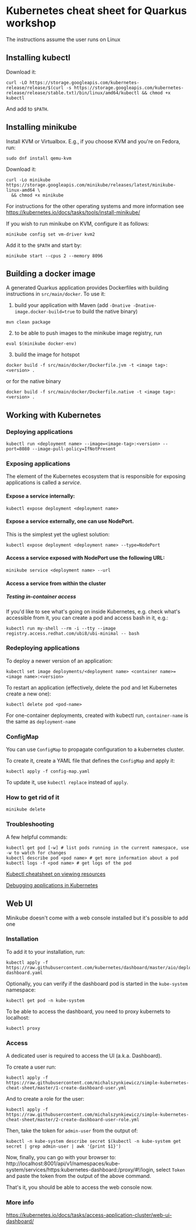 # Kubernetes cheat sheet for Quarkus workshop
The instructions assume the user runs on Linux


## Installing kubectl

Download it:
```
curl -LO https://storage.googleapis.com/kubernetes-release/release/$(curl -s https://storage.googleapis.com/kubernetes-release/release/stable.txt)/bin/linux/amd64/kubectl && chmod +x kubectl
```

And add to `$PATH`.

## Installing minikube

Install KVM or Virtualbox.
E.g., if you choose KVM and you're on Fedora, run:
```
sudo dnf install qemu-kvm
```

Download it:
```
curl -Lo minikube https://storage.googleapis.com/minikube/releases/latest/minikube-linux-amd64 \
  && chmod +x minikube
```

For instructions for the other operating systems and more information see https://kubernetes.io/docs/tasks/tools/install-minikube/

If you wish to run minikube on KVM, configure it as follows:
```
minikube config set vm-driver kvm2
```

Add it to the `$PATH` and start by:
```
minikube start --cpus 2 --memory 8096
```

## Building a docker image
A generated Quarkus application provides Dockerfiles with building instructions in `src/main/docker`.
To use it:
1. build your application with Maven (add `-Dnative -Dnative-image.docker-build=true` to build the native binary)
```
mvn clean package
```
2. to be able to push images to the minikube image registry, run
```
eval $(minikube docker-env)
```
3. build the image for hotspot
```
docker build -f src/main/docker/Dockerfile.jvm -t <image tag>:<version> .
```
or for the native binary
```
docker build -f src/main/docker/Dockerfile.native -t <image tag>:<version> .
```

## Working with Kubernetes

### Deploying applications
```
kubectl run <deployment name> --image=<image-tag>:<version> --port=8080 --image-pull-policy=IfNotPresent
```

### Exposing applications
The element of the Kubernetes ecosystem that is responsible for exposing applications is called a *service*.

#### Expose a service internally:
```
kubectl expose deployment <deployment name>
```

#### Expose a service externally, one can use NodePort.
This is the simplest yet the ugliest solution:
```
kubectl expose deployment <deployment name> --type=NodePort
```

#### Access a service exposed with NodePort use the following URL:
```
minikube service <deployment name> --url
```

#### Access a service from within the cluster


##### Testing in-container access
If you'd like to see what's going on inside Kubernetes, e.g. check what's accessible from it, you can create a pod
and access bash in it, e.g.:
```
kubectl run my-shell --rm -i --tty --image registry.access.redhat.com/ubi8/ubi-minimal -- bash
```

### Redeploying applications

To deploy a newer version of an application:
```
kubectl set image deployments/<deployment name> <container name>=<image name>:<version>
```

To restart an application (effectively, delete the pod and let Kubernetes create a new one):
```
kubectl delete pod <pod-name>
```

For one-container deployments, created with kubectl run, `container-name` is the same as `deployment-name`

### ConfigMap
You can use `ConfigMap` to propagate configuration to a kubernetes cluster.

To create it, create a YAML file that defines the `ConfigMap` and apply it:
```
kubectl apply -f config-map.yaml
```
To update it, use `kubectl replace` instead of `apply`.

### How to get rid of it
```
minikube delete
```

### Troubleshooting

A few helpful commands:
```
kubectl get pod [-w] # list pods running in the current namespace, use -w to watch for changes
kubectl describe pod <pod name> # get more information about a pod
kubectl logs -f <pod name> # get logs of the pod
```

[Kubectl cheatsheet on viewing resources](https://kubernetes.io/docs/reference/kubectl/cheatsheet/#viewing-finding-resources)

[Debugging applications in Kubernetes](https://kubernetes.io/docs/tasks/debug-application-cluster/debug-application/)


## Web UI
Minikube doesn't come with a web console installed but it's possible to add one

### Installation
To add it to your installation, run:
```
kubectl apply -f https://raw.githubusercontent.com/kubernetes/dashboard/master/aio/deploy/recommended/kubernetes-dashboard.yaml
```

Optionally, you can verify if the dashboard pod is started in the `kube-system` namespace:
```
kubectl get pod -n kube-system
```

To be able to access the dashboard, you need to proxy kubernets to localhost:
```
kubectl proxy
```

### Access
A dedicated user is required to access the UI (a.k.a. Dashboard).

To create a user run:
```
kubectl apply -f https://raw.githubusercontent.com/michalszynkiewicz/simple-kubernetes-cheat-sheet/master/1-create-dashboard-user.yml
```

And to create a role for the user:
```
kubectl apply -f https://raw.githubusercontent.com/michalszynkiewicz/simple-kubernetes-cheat-sheet/master/2-create-dashboard-user-role.yml
```

Then, take the token for `admin-user` from the output of:
```
kubectl -n kube-system describe secret $(kubectl -n kube-system get secret | grep admin-user | awk '{print $1}')
```

Now, finally, you can go with your browser to:
http://localhost:8001/api/v1/namespaces/kube-system/services/https:kubernetes-dashboard:/proxy/#!/login, select `Token` and paste the token from the output of the above command.


That's it, you should be able to access the web console now.


### More info
https://kubernetes.io/docs/tasks/access-application-cluster/web-ui-dashboard/
